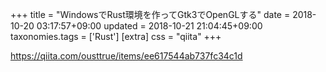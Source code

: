 +++
title = "WindowsでRust環境を作ってGtk3でOpenGLする"
date = 2018-10-20 03:17:57+09:00
updated = 2018-10-21 21:04:45+09:00
taxonomies.tags = ['Rust']
[extra]
css = "qiita"
+++

<https://qiita.com/ousttrue/items/ee617544ab737fc34c1d>



